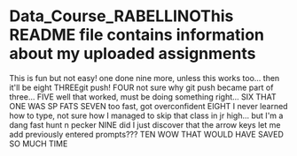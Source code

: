 # Data_Course_RABELLINOThis README file contains information about my uploaded assignments

This is fun but not easy!
one done nine more, unless this works too... then it'll be eight
THREEgit push!
FOUR not sure why git push became part of three...
FIVE well that worked, must be doing something right...
SIX THAT ONE WAS SP FATS
SEVEN too fast, got overconfident
EIGHT I never learned how to type, not sure how I managed to skip that class in jr high... but I'm a dang fast hunt n pecker
NINE did I just discover that the arrow keys let me add previously entered prompts???
TEN WOW THAT WOULD HAVE SAVED SO MUCH TIME
